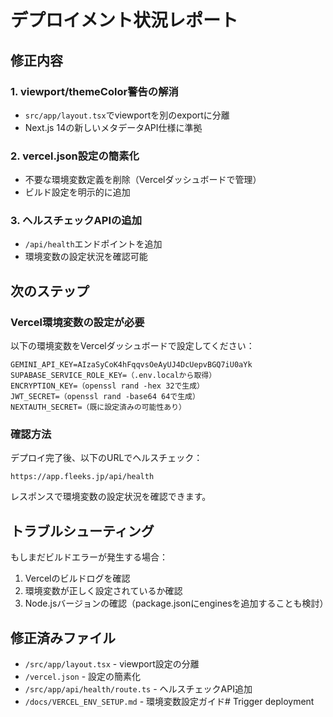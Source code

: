 # デプロイメント状況レポート

## 修正内容

### 1. viewport/themeColor警告の解消
- `src/app/layout.tsx`でviewportを別のexportに分離
- Next.js 14の新しいメタデータAPI仕様に準拠

### 2. vercel.json設定の簡素化  
- 不要な環境変数定義を削除（Vercelダッシュボードで管理）
- ビルド設定を明示的に追加

### 3. ヘルスチェックAPIの追加
- `/api/health`エンドポイントを追加
- 環境変数の設定状況を確認可能

## 次のステップ

### Vercel環境変数の設定が必要

以下の環境変数をVercelダッシュボードで設定してください：

```
GEMINI_API_KEY=AIzaSyCoK4hFqqvsOeAyUJ4DcUepvBGQ7iU0aYk
SUPABASE_SERVICE_ROLE_KEY=（.env.localから取得）
ENCRYPTION_KEY=（openssl rand -hex 32で生成）
JWT_SECRET=（openssl rand -base64 64で生成）
NEXTAUTH_SECRET=（既に設定済みの可能性あり）
```

### 確認方法

デプロイ完了後、以下のURLでヘルスチェック：
```
https://app.fleeks.jp/api/health
```

レスポンスで環境変数の設定状況を確認できます。

## トラブルシューティング

もしまだビルドエラーが発生する場合：

1. Vercelのビルドログを確認
2. 環境変数が正しく設定されているか確認
3. Node.jsバージョンの確認（package.jsonにenginesを追加することも検討）

## 修正済みファイル

- `/src/app/layout.tsx` - viewport設定の分離
- `/vercel.json` - 設定の簡素化
- `/src/app/api/health/route.ts` - ヘルスチェックAPI追加
- `/docs/VERCEL_ENV_SETUP.md` - 環境変数設定ガイド# Trigger deployment
